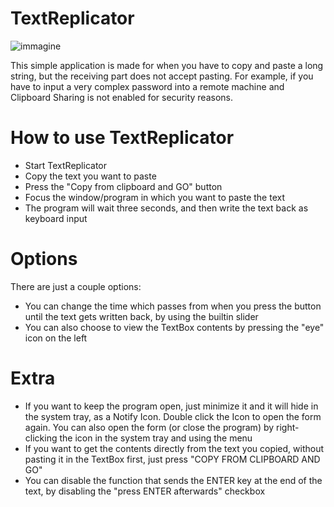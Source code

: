 # TextReplicator
![immagine](https://user-images.githubusercontent.com/9076972/167411490-0c86532a-65e3-4fd3-b0bd-a7acda90d9e2.png)

This simple application is made for when you have to copy and paste a long string, but the receiving part does not accept pasting.
For example, if you have to input a very complex password into a remote machine and Clipboard Sharing is not enabled for security reasons.

# How to use TextReplicator

- Start TextReplicator
- Copy the text you want to paste
- Press the "Copy from clipboard and GO" button
- Focus the window/program in which you want to paste the text
- The program will wait three seconds, and then write the text back as keyboard input

# Options

There are just a couple options:
- You can change the time which passes from when you press the button until the text gets written back, by using the builtin slider
- You can also choose to view the TextBox contents by pressing the "eye" icon on the left

# Extra

- If you want to keep the program open, just minimize it and it will hide in the system tray, as a Notify Icon. Double click the Icon to open the form again.
  You can also open the form (or close the program) by right-clicking the icon in the system tray and using the menu
- If you want to get the contents directly from the text you copied, without pasting it in the TextBox first, just press "COPY FROM CLIPBOARD AND GO"
- You can disable the function that sends the ENTER key at the end of the text, by disabling the "press ENTER afterwards" checkbox

